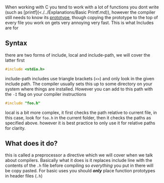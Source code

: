 When working with C you tend to work with a lot of functions you dont write (such as [printf](<./../Explanations/Basic Printf.md)), however the compiler still needs to know its [prototype](<./Functions.md#Function Prototypes>), though copying the prototype to the top of every file you work on gets very annoying very fast. This is what Includes are for

## Syntax
there are two forms of include, local and include-path, we will cover the latter first
```c
#include <stdio.h>
```
include-path includes use triangle brackets (`<>`) and only look in the given include path. The compiler usually sets this up to some directory on your system where things are installed. However you can add to this path with the `-I` flag on your compiler instructions
```c
#include "foo.h"
```
local is a bit more complex, it first checks the path relative to current file, in this case, look for `foo.h` in the current folder, then it checks the paths as specified above. however it is best practice to only use it for relative paths for clarity.

## What does it do?
this is called a preprocessor a directive which we will cover when we talk about compilers. Basically what it does is it replaces include line with the contents of the  `.h` file before compiling so *everything* you put in there will be copy pasted. For basic uses you should ***only*** place function prototypes in header files (`.h`) 
